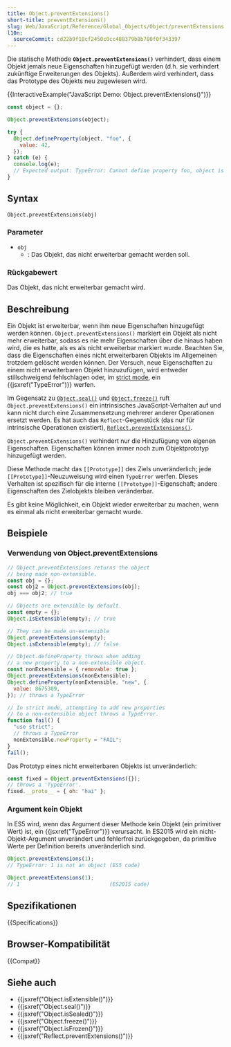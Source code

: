 ```yaml
---
title: Object.preventExtensions()
short-title: preventExtensions()
slug: Web/JavaScript/Reference/Global_Objects/Object/preventExtensions
l10n:
  sourceCommit: cd22b9f18cf2450c0cc488379b8b780f0f343397
---
```


Die statische Methode **`Object.preventExtensions()`** verhindert, dass einem Objekt jemals neue Eigenschaften hinzugefügt werden (d.h. sie verhindert zukünftige Erweiterungen des Objekts). Außerdem wird verhindert, dass das Prototype des Objekts neu zugewiesen wird.

{{InteractiveExample("JavaScript Demo: Object.preventExtensions()")}}

```js interactive-example
const object = {};

Object.preventExtensions(object);

try {
  Object.defineProperty(object, "foo", {
    value: 42,
  });
} catch (e) {
  console.log(e);
  // Expected output: TypeError: Cannot define property foo, object is not extensible
}
```

## Syntax

```js-nolint
Object.preventExtensions(obj)
```

### Parameter

- `obj`
  - : Das Objekt, das nicht erweiterbar gemacht werden soll.

### Rückgabewert

Das Objekt, das nicht erweiterbar gemacht wird.

## Beschreibung

Ein Objekt ist erweiterbar, wenn ihm neue Eigenschaften hinzugefügt werden können. `Object.preventExtensions()` markiert ein Objekt als nicht mehr erweiterbar, sodass es nie mehr Eigenschaften über die hinaus haben wird, die es hatte, als es als nicht erweiterbar markiert wurde. Beachten Sie, dass die Eigenschaften eines nicht erweiterbaren Objekts im Allgemeinen trotzdem gelöscht werden können. Der Versuch, neue Eigenschaften zu einem nicht erweiterbaren Objekt hinzuzufügen, wird entweder stillschweigend fehlschlagen oder, im [strict mode](/de/docs/Web/JavaScript/Reference/Strict_mode), ein {{jsxref("TypeError")}} werfen.

Im Gegensatz zu [`Object.seal()`](/de/docs/Web/JavaScript/Reference/Global_Objects/Object/seal) und [`Object.freeze()`](/de/docs/Web/JavaScript/Reference/Global_Objects/Object/freeze) ruft `Object.preventExtensions()` ein intrinsisches JavaScript-Verhalten auf und kann nicht durch eine Zusammensetzung mehrerer anderer Operationen ersetzt werden. Es hat auch das `Reflect`-Gegenstück (das nur für intrinsische Operationen existiert), [`Reflect.preventExtensions()`](/de/docs/Web/JavaScript/Reference/Global_Objects/Reflect/preventExtensions).

`Object.preventExtensions()` verhindert nur die Hinzufügung von eigenen Eigenschaften. Eigenschaften können immer noch zum Objektprototyp hinzugefügt werden.

Diese Methode macht das `[[Prototype]]` des Ziels unveränderlich; jede `[[Prototype]]`-Neuzuweisung wird einen `TypeError` werfen. Dieses Verhalten ist spezifisch für die interne `[[Prototype]]`-Eigenschaft; andere Eigenschaften des Zielobjekts bleiben veränderbar.

Es gibt keine Möglichkeit, ein Objekt wieder erweiterbar zu machen, wenn es einmal als nicht erweiterbar gemacht wurde.

## Beispiele

### Verwendung von Object.preventExtensions

```js
// Object.preventExtensions returns the object
// being made non-extensible.
const obj = {};
const obj2 = Object.preventExtensions(obj);
obj === obj2; // true

// Objects are extensible by default.
const empty = {};
Object.isExtensible(empty); // true

// They can be made un-extensible
Object.preventExtensions(empty);
Object.isExtensible(empty); // false

// Object.defineProperty throws when adding
// a new property to a non-extensible object.
const nonExtensible = { removable: true };
Object.preventExtensions(nonExtensible);
Object.defineProperty(nonExtensible, "new", {
  value: 8675309,
}); // throws a TypeError

// In strict mode, attempting to add new properties
// to a non-extensible object throws a TypeError.
function fail() {
  "use strict";
  // throws a TypeError
  nonExtensible.newProperty = "FAIL";
}
fail();
```

Das Prototyp eines nicht erweiterbaren Objekts ist unveränderlich:

```js
const fixed = Object.preventExtensions({});
// throws a 'TypeError'.
fixed.__proto__ = { oh: "hai" };
```

### Argument kein Objekt

In ES5 wird, wenn das Argument dieser Methode kein Objekt (ein primitiver Wert) ist, ein {{jsxref("TypeError")}} verursacht. In ES2015 wird ein nicht-Objekt-Argument unverändert und fehlerfrei zurückgegeben, da primitive Werte per Definition bereits unveränderlich sind.

```js
Object.preventExtensions(1);
// TypeError: 1 is not an object (ES5 code)

Object.preventExtensions(1);
// 1                             (ES2015 code)
```

## Spezifikationen

{{Specifications}}

## Browser-Kompatibilität

{{Compat}}

## Siehe auch

- {{jsxref("Object.isExtensible()")}}
- {{jsxref("Object.seal()")}}
- {{jsxref("Object.isSealed()")}}
- {{jsxref("Object.freeze()")}}
- {{jsxref("Object.isFrozen()")}}
- {{jsxref("Reflect.preventExtensions()")}}

